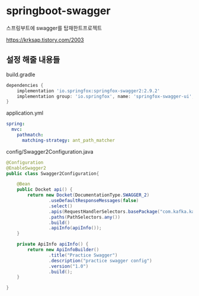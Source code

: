 # springboot-swagger

스프링부트에 swagger를 탑재한트프로젝트

https://krksap.tistory.com/2003



## 설정 해줄 내용들

build.gradle

```.gradle
dependencies {
    implementation 'io.springfox:springfox-swagger2:2.9.2'
    implementation group: 'io.springfox', name: 'springfox-swagger-ui', version: '2.9.2'
}
```


application.yml

```.yaml
spring:
  mvc:
    pathmatch:
      matching-strategy: ant_path_matcher
```


config/Swagger2Configuration.java

```java
@Configuration
@EnableSwagger2
public class Swagger2Configuration{

    @Bean
    public Docket api() {
        return new Docket(DocumentationType.SWAGGER_2)
                .useDefaultResponseMessages(false)
                .select()
                .apis(RequestHandlerSelectors.basePackage("com.kafka.kafkapubsubjava"))
                .paths(PathSelectors.any())
                .build()
                .apiInfo(apiInfo());
    }

    private ApiInfo apiInfo() {
        return new ApiInfoBuilder()
                .title("Practice Swagger")
                .description("practice swagger config")
                .version("1.0")
                .build();
    }

}
```

